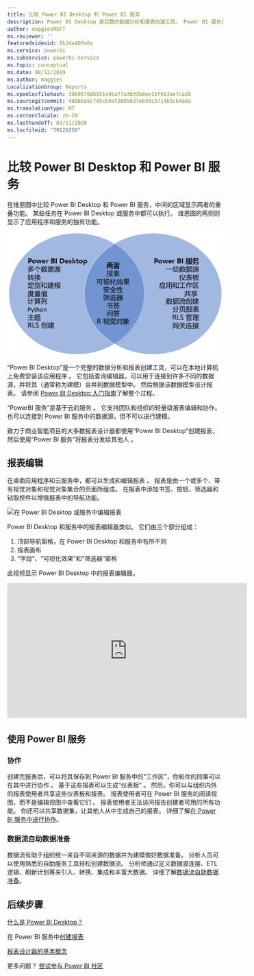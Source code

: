 ```yaml
---
title: 比较 Power BI Desktop 和 Power BI 服务
description: Power BI Desktop 是完整的数据分析和报表创建工具。 Power BI 服务是一种基于云的在线服务，用于为团队和公司进行轻量级报表编辑和协作。
author: maggiesMSFT
ms.reviewer: ''
featuredvideoid: IkJda4O7oGs
ms.service: powerbi
ms.subservice: powerbi-service
ms.topic: conceptual
ms.date: 08/12/2019
ms.author: maggies
LocalizationGroup: Reports
ms.openlocfilehash: 39b95708b95144ba77a3b33b8ee15f913ae7ca2b
ms.sourcegitcommit: 480bba9c745cb9af2005637e693c5714b3c64a8a
ms.translationtype: HT
ms.contentlocale: zh-CN
ms.lasthandoff: 03/11/2020
ms.locfileid: "79126250"
---
```

# <a name="comparing-power-bi-desktop-and-the-power-bi-service"></a>比较 Power BI Desktop 和 Power BI 服务

在维恩图中比较 Power BI Desktop 和 Power BI 服务，中间的区域显示两者的重叠功能。 某些任务在 Power BI Desktop 或服务中都可以执行。 维恩图的两侧则显示了应用程序和服务的独有功能。  

![Power BI Desktop 和服务的维恩图](media/service-service-vs-desktop/power-bi-venn-desktop-service.png)

“Power BI Desktop”是一个完整的数据分析和报表创建工具，可以在本地计算机上免费安装该应用程序  。 它包括查询编辑器，可以用于连接到许多不同的数据源，并将其（通常称为建模）合并到数据模型中。 然后根据该数据模型设计报表。 请参阅 [Power BI Desktop 入门指南](../desktop-getting-started.md)了解整个过程。

“PowerBI 服务”是基于云的服务  。 它支持团队和组织的轻量级报表编辑和协作。 也可以连接到 Power BI 服务中的数据源，但不可以进行建模。 

致力于商业智能项目的大多数报表设计器都使用“Power BI Desktop”创建报表，然后使用“Power BI 服务”将报表分发给其他人   。

## <a name="report-editing"></a>报表编辑

在桌面应用程序和云服务中，都可以生成和编辑报表  。 报表是由一个或多个、带有视觉对象和视觉对象集合的页面所组成。 在报表中添加书签、按钮、筛选器和钻取控件以增强报表中的导航功能。

![在 Power BI Desktop 或服务中编辑报表](media/service-service-vs-desktop/power-bi-editing-desktop-service.png)

Power BI Desktop 和服务中的报表编辑器类似。 它们由三个部分组成：  

1. 顶部导航窗格，在 Power BI Desktop 和服务中有所不同    
2. 报表画布     
3. “字段”、“可视化效果”和“筛选器”窗格   

此视频显示 Power BI Desktop 中的报表编辑器。 

<iframe width="560" height="315" src="https://www.youtube.com/embed/IkJda4O7oGs" frameborder="0" allowfullscreen></iframe>

## <a name="working-in-the-power-bi-service"></a>使用 Power BI 服务

### <a name="collaborating"></a>协作


创建完报表后，可以将其保存到 Power BI 服务中的“工作区”，你和你的同事可以在其中进行协作   。 基于这些报表可以生成“仪表板”  。 然后，你可以与组织内外的报表使用者共享这些仪表板和报表。 报表使用者可在 Power BI 服务的阅读视图，而不是编辑视图中查看它们  。 报表使用者无法访问报告创建者可用的所有功能。  你还可以共享数据集，让其他人从中生成自己的报表。 详细了解[在 Power BI 服务中进行协作](../service-new-workspaces.md)。

### <a name="self-service-data-prep-with-dataflows"></a>数据流自助数据准备

数据流有助于组织统一来自不同来源的数据并为建模做好数据准备。 分析人员可以使用熟悉的自助服务工具轻松创建数据流。 分析师通过定义数据源连接、ETL 逻辑、刷新计划等来引入、转换、集成和丰富大数据。 详细了解[数据流自助数据准备](../service-dataflows-overview.md)。

## <a name="next-steps"></a>后续步骤

[什么是 Power BI Desktop？](../desktop-what-is-desktop.md)

在 Power BI 服务中[创建报表](../service-report-create-new.md)

[报表设计器的基本概念](../service-basic-concepts.md)

更多问题？ [尝试参与 Power BI 社区](https://community.powerbi.com/)


